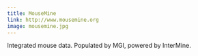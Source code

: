 ```yaml
---
title: MouseMine
link: http://www.mousemine.org
image: mousemine.jpg
---
```

Integrated mouse data. Populated by MGI, powered by InterMine.
